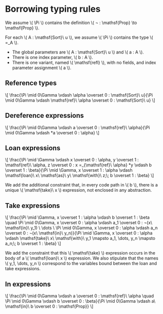 # Borrowing typing rules

We assume \\( \Pi \\) contains the definition \\( ¬ : \mathsf{Prop} \to \mathsf{Prop} \\).

For each \\( A : \mathsf{Sort}\\ u \\), we assume \\( \Pi \\) contains the type \\( =_A \\).

- The global parameters are \\( A : \mathsf{Sort}\\ u \\) and \\( a : A \\).
- There is one index parameter, \\( b : A \\).
- There is one variant, named \\( \mathsf{refl} \\), with no fields, and index parameter assignment \\( a \\).

## Reference types

\\[ \frac{\Pi \mid 0\Gamma \vdash \alpha \overset 0 : \mathsf{Sort}\\ u}{\Pi \mid 0\Gamma \vdash \mathsf{ref}\\ \alpha \overset 0 : \mathsf{Sort}\\ u} \\]

## Dereference expressions

\\[ \frac{\Pi \mid 0\Gamma \vdash a \overset 0 : \mathsf{ref}\\ \alpha}{\Pi \mid 0\Gamma \vdash *a \overset 0 : \alpha} \\]

## Loan expressions

\\[ \frac{\Pi \mid \Gamma \vdash x \overset 0 : \alpha, y \overset 1 : \mathsf{ref}\\ \alpha, z \overset 0 : x =_{\mathsf{ref}\\ \alpha} *y \vdash b \overset 1 : \beta}{\Pi \mid \Gamma, x \overset 1 : \alpha \vdash \mathsf{loan}\\ x\\ \mathsf{as}\\ y\\ \mathsf{with}\\ z;\\; b \overset 1 : \beta} \\]

We add the additional constraint that, in every code path in \\( b \\), there is a unique \\( \mathsf{take}\\ x \\) expression, not enclosed in any abstraction.

## Take expressions

\\[ \frac{\Pi \mid \Gamma, x \overset 1 : \alpha \vdash b \overset 1 : \beta \quad \Pi \mid 0\Gamma, x \overset 0 : \alpha \vdash a_1 \overset 0 : ¬(x\\ \mathsf{in}\\ y_1) \\ \dots \\ \Pi \mid 0\Gamma, x \overset 0 : \alpha \vdash a_n \overset 0 : ¬(x\\ \mathsf{in}\\ y_n)}{\Pi \mid \Gamma, x \overset 0 : \alpha \vdash \mathsf{take}\\ x\\ \mathsf{with}\\ y_1 \mapsto a_1, \dots, y_n \mapsto a_n;\\; b \overset 1 : \beta} \\]

We add the constraint that this \\( \mathsf{take} \\) expression occurs in the body of a \\( \mathsf{loan}\\ x \\) expression.
We also stipulate that the names \\( y_1, \dots, y_n \\) correspond to the variables bound between the loan and take expressions.

## In expressions

\\[ \frac{\Pi \mid 0\Gamma \vdash a \overset 0 : \mathsf{ref}\\ \alpha \quad \Pi \mid 0\Gamma \vdash b \overset 0 : \beta}{\Pi \mid 0\Gamma \vdash a\\ \mathsf{in}\\ b \overset 0 : \mathsf{Prop}} \\]
